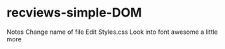 # recviews-simple-DOM

Notes
Change name of file
Edit Styles.css
Look into font awesome a little more 

